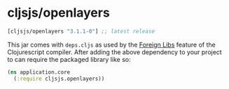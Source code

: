 # cljsjs/openlayers

[](dependency)
```clojure
[cljsjs/openlayers "3.1.1-0"] ;; latest release
```
[](/dependency)

This jar comes with `deps.cljs` as used by the [Foreign Libs][flibs] feature
of the Clojurescript compiler. After adding the above dependency to your project
to can require the packaged library like so:

```clojure
(ns application.core
  (:require cljsjs.openlayers))
```

[flibs]: https://github.com/clojure/clojurescript/wiki/Foreign-Dependencies

